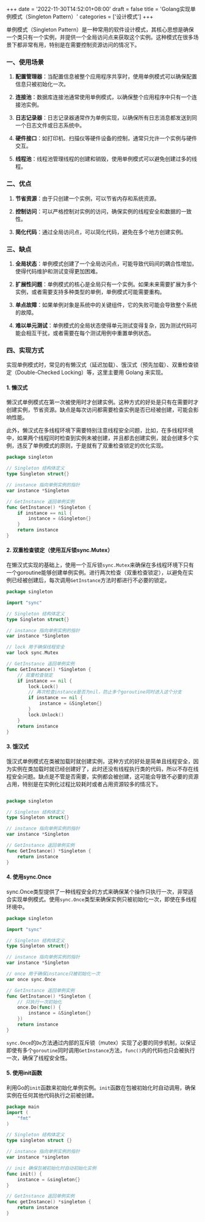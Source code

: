 +++
date = '2022-11-30T14:52:01+08:00'
draft = false
title = 'Golang实现单例模式（Singleton Pattern）'
categories = ['设计模式']
+++

单例模式（Singleton Pattern）是一种常用的软件设计模式，其核心思想是确保一个类只有一个实例，并提供一个全局访问点来获取这个实例。这种模式在很多场景下都非常有用，特别是在需要控制资源访问的情况下。

<!--more-->

### 一、使用场景

1. **配置管理器**：当配置信息被整个应用程序共享时，使用单例模式可以确保配置信息只被初始化一次。

2. **连接池**：数据库连接池通常使用单例模式，以确保整个应用程序中只有一个连接池实例。

3) **日志记录器**：日志记录器通常作为单例实现，以确保所有日志消息都发送到同一个日志文件或日志系统中。

4) **硬件接口**：如打印机、扫描仪等硬件设备的控制，通常只允许一个实例与硬件交互。

5. **线程池**：线程池管理线程的创建和销毁，使用单例模式可以避免创建过多的线程。

### 二、优点

1. **节省资源**：由于只创建一个实例，可以节省内存和系统资源。

2. **控制访问**：可以严格控制对实例的访问，确保实例的线程安全和数据的一致性。

3. **简化代码**：通过全局访问点，可以简化代码，避免在多个地方创建实例。

### 三、缺点

1. **全局状态**：单例模式创建了一个全局访问点，可能导致代码间的耦合性增加，使得代码维护和测试变得更加困难。

2. **扩展性问题**：单例模式的核心是全局只有一个实例。如果未来需要扩展为多个实例，或者需要支持多种类型的单例，单例模式可能需要重构。

3. **单点故障**：如果单例对象是系统中的关键组件，它的失败可能会导致整个系统的故障。

4. **难以单元测试**：单例模式的全局状态使得单元测试变得复杂，因为测试代码可能会相互干扰，或者需要在每个测试用例中重置单例状态。

### 四、实现方式

实现单例模式时，常见的有懒汉式（延迟加载）、饿汉式（预先加载）、双重检查锁定（Double-Checked Locking）等，这里主要用 Golang 来实现。

#### 1. 懒汉式

懒汉式单例模式在第一次被使用时才创建实例。这种方式的好处是只有在需要时才创建实例，节省资源。缺点是每次访问都需要检查实例是否已经被创建，可能会影响性能。

此外，懒汉式在多线程环境下需要特别注意线程安全问题，比如，在多线程环境中，如果两个线程同时检查到实例未被创建，并且都去创建实例，就会创建多个实例，违反了单例模式的原则，于是就有了双重检查锁定的优化实现。

```go
package singleton

// Singleton 结构体定义
type Singleton struct{}

// instance 指向单例实例的指针
var instance *Singleton

// GetInstance 返回单例实例
func GetInstance() *Singleton {
    if instance == nil {
        instance = &Singleton{}
    }
    return instance
}
```

#### 2. 双重检查锁定（使用互斥锁sync.Mutex）
在懒汉式实现的基础上，使用一个互斥锁`sync.Mutex`来确保在多线程环境下只有一个goroutine能够创建单例实例。进行两次检查（双重检查锁定），以避免在实例已经被创建后，每次调用`GetInstance`方法时都进行不必要的锁定。

```go
package singleton

import "sync"

// Singleton 结构体定义
type Singleton struct{}

// instance 指向单例实例的指针
var instance *Singleton

// lock 用于确保线程安全
var lock sync.Mutex

// GetInstance 返回单例实例
func GetInstance() *Singleton {
    // 双重检查锁定
    if instance == nil {
        lock.Lock()
        // 再次检查instance是否为nil，防止多个goroutine同时进入这个分支
        if instance == nil {
            instance = &Singleton{}
        }
        lock.Unlock()
    }
    return instance
}
```

#### 3. 饿汉式

饿汉式单例模式在类被加载时就创建实例，这种方式的好处是简单且线程安全，因为实例在类加载时就已经创建好了，此时还没有线程执行类的代码，所以不存在线程安全问题。缺点是不管是否需要，实例都会被创建，这可能会导致不必要的资源占用，特别是在实例化过程比较耗时或者占用资源较多的情况下。

```go

package singleton

// Singleton 结构体定义
type Singleton struct{}

// instance 指向单例实例的指针
var instance *Singleton

// GetInstance 返回单例实例
func GetInstance() *Singleton {
    return instance
}
```

#### 4. 使用sync.Once
sync.Once类型提供了一种线程安全的方式来确保某个操作只执行一次，非常适合实现单例模式。使用`sync.Once`类型来确保实例只被初始化一次，即使在多线程环境中。

```go
package singleton

import "sync"

// Singleton 结构体定义
type Singleton struct{}

// instance 指向单例实例的指针
var instance *Singleton

// once 用于确保instance只被初始化一次
var once sync.Once

// GetInstance 返回单例实例
func GetInstance() *Singleton {
    // 只执行一次初始化
    once.Do(func() {
        instance = &Singleton{}
    })
    return instance
}
```
`sync.Once`的`Do`方法通过内部的互斥锁（mutex）实现了必要的同步机制，以保证即使有多个`goroutine`同时调用`GetInstance`方法，`func()`内的代码也只会被执行一次，确保了线程安全性。

#### 5. 使用init函数
利用Go的`init`函数来初始化单例实例。`init`函数在包被初始化时自动调用，确保实例在任何其他代码执行之前被创建。
```go
package main
import (
    "fmt"
)

// Singleton 结构体定义
type singleton struct {}

// instance 指向单例实例的指针
var instance *singleton

// init 确保包被初始化时自动初始化实例
func init() {
    instance = &singleton{}
}

// GetInstance 返回单例实例
func getInstance() *singleton {
    return instance
}
```